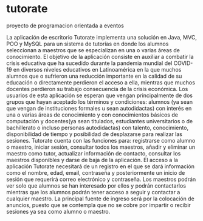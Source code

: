 # tutorate
proyecto de programacion orientada a eventos

La aplicación de escritorio Tutorate implementa una solución en Java, MVC, POO y MySQL para un sistema de tutorías en donde los alumnos seleccionan a maestros que se especializan en una o varias áreas de conocimiento. 
El objetivo de la aplicación consiste en auxiliar a combatir la crisis educativa que ha sucedido durante la pandemia mundial del COVID-19 en diversos niveles educativos en Latinoamérica en la que muchos alumnos que o sufrieron una reducción importante en la calidad de su educación o directamente perdieron el acceso a ella, mientras que muchos docentes perdieron su trabajo consecuencia de la crisis económica.
 Los usuarios de esta aplicación se esperan que vengan principalmente de dos grupos que hayan aceptado los términos y condiciones: alumnos (ya sean que vengan de instituciones formales u sean autodidactas) con interés en una o varias áreas de conocimiento y con conocimientos básicos de computación y docentes(ya sean titulados, estudiantes universitarios o de bachillerato o incluso personas autodidactas) con talento, conocimiento, disponibilidad de tiempo y posibilidad de desplazarse para realizar las sesiones.
Tutorate cuenta con las funciones para: registrarse como alumno o maestro, iniciar sesión, consultar todos los maestros, añadir y eliminar un maestro como tutor, actualizar información de contacto, consultar los maestros disponibles y darse de baja de la aplicación.
El acceso a la aplicación Tutorate necesitará de un registro en el que se dará información como el nombre, edad, email, contraseña y posteriormente un inicio de sesión que requerirá correo electrónico y contraseña. Los maestros podrán ver solo que alumnos se han interesado por ellos y podrán contactarlos mientras que los alumnos podrán tener acceso a seguir y contactar a cualquier maestro.
La principal fuente de ingreso será por la colocación de anuncios, puesto que se contempla que no se cobre por impartir o recibir sesiones ya sea como alumno o maestro.
